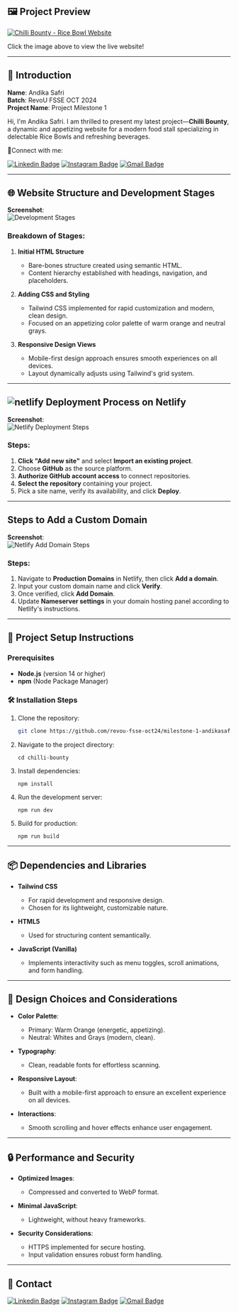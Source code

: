## 🖼️ Project Preview

[![Chilli Bounty - Rice Bowl Website](src/assets/images/finalized-view.png)](https://andikasafri.site/)

Click the image above to view the live website!

---

## 👋 Introduction

**Name**: Andika Safri  
**Batch**: RevoU FSSE OCT 2024  
**Project Name**: Project Milestone 1

Hi, I'm Andika Safri. I am thrilled to present my latest project—**Chilli Bounty**, a dynamic and appetizing website for a modern food stall specializing in delectable Rice Bowls and refreshing beverages.

📧Connect with me:

[![Linkedin Badge](https://img.shields.io/badge/-Andika_Safri-blue?style=flat-square&logo=Linkedin&logoColor=white)](https://www.linkedin.com/in/andika-safri/)
[![Instagram Badge](https://img.shields.io/badge/-Andika_Safri-purple?style=flat-square&logo=instagram&logoColor=white)](https://www.instagram.com/dikko_pujangga/)
[![Gmail Badge](https://img.shields.io/badge/-andika.saf3@gmail.com-c14438?style=flat-square&logo=Gmail&logoColor=white)](mailto:andika.saf3@gmail.com)

---

## 🌐 Website Structure and Development Stages

**Screenshot**:  
![Development Stages](/src/assets/images/website-structure.png)

### Breakdown of Stages:

1. **Initial HTML Structure**

   - Bare-bones structure created using semantic HTML.
   - Content hierarchy established with headings, navigation, and placeholders.

2. **Adding CSS and Styling**

   - Tailwind CSS implemented for rapid customization and modern, clean design.
   - Focused on an appetizing color palette of warm orange and neutral grays.

3. **Responsive Design Views**
   - Mobile-first design approach ensures smooth experiences on all devices.
   - Layout dynamically adjusts using Tailwind's grid system.

---

## ![netlify](https://img.shields.io/badge/Netlify-00C7B7?style=for-the-badge&logo=netlify&logoColor=white) Deployment Process on Netlify

**Screenshot**:  
![Netlify Deployment Steps](/src/assets/images/deplot-netlify.png)

### Steps:

1. **Click "Add new site"** and select **Import an existing project**.
2. Choose **GitHub** as the source platform.
3. **Authorize GitHub account access** to connect repositories.
4. **Select the repository** containing your project.
5. Pick a site name, verify its availability, and click **Deploy**.

---

## Steps to Add a Custom Domain

**Screenshot**:  
![Netlify Add Domain Steps](/src/assets/images/domain.png)

### Steps:

1. Navigate to **Production Domains** in Netlify, then click **Add a domain**.
2. Input your custom domain name and click **Verify**.
3. Once verified, click **Add Domain**.
4. Update **Nameserver settings** in your domain hosting panel according to Netlify's instructions.

---

## 🚀 Project Setup Instructions

### Prerequisites

- **Node.js** (version 14 or higher)
- **npm** (Node Package Manager)

### 🛠 Installation Steps

1. Clone the repository:

   ```bash
   git clone https://github.com/revou-fsse-oct24/milestone-1-andikasafri.git
   ```

2. Navigate to the project directory:
   ```
   cd chilli-bounty
   ```
3. Install dependencies:
   ```
   npm install
   ```
4. Run the development server:
   ```
   npm run dev
   ```
5. Build for production:
   ```
   npm run build
   ```

---

## 📦 Dependencies and Libraries

- **Tailwind CSS**

  - For rapid development and responsive design.
  - Chosen for its lightweight, customizable nature.

- **HTML5**

  - Used for structuring content semantically.

- **JavaScript (Vanilla)**
  - Implements interactivity such as menu toggles, scroll animations, and form handling.

---

## 🎨 Design Choices and Considerations

- **Color Palette**:

  - Primary: Warm Orange (energetic, appetizing).
  - Neutral: Whites and Grays (modern, clean).

- **Typography**:

  - Clean, readable fonts for effortless scanning.

- **Responsive Layout**:

  - Built with a mobile-first approach to ensure an excellent experience on all devices.

- **Interactions**:
  - Smooth scrolling and hover effects enhance user engagement.

---

## 🔒 Performance and Security

- **Optimized Images**:

  - Compressed and converted to WebP format.

- **Minimal JavaScript**:

  - Lightweight, without heavy frameworks.

- **Security Considerations**:
  - HTTPS implemented for secure hosting.
  - Input validation ensures robust form handling.

---

## 📧 Contact

[![Linkedin Badge](https://img.shields.io/badge/-Andika_Safri-blue?style=flat-square&logo=Linkedin&logoColor=white)](https://www.linkedin.com/in/andika-safri/)
[![Instagram Badge](https://img.shields.io/badge/-Andika_Safri-purple?style=flat-square&logo=instagram&logoColor=white)](https://www.instagram.com/dikko_pujangga/)
[![Gmail Badge](https://img.shields.io/badge/-andika.saf3@gmail.com-c14438?style=flat-square&logo=Gmail&logoColor=white)](mailto:andika.saf3@gmail.com)
